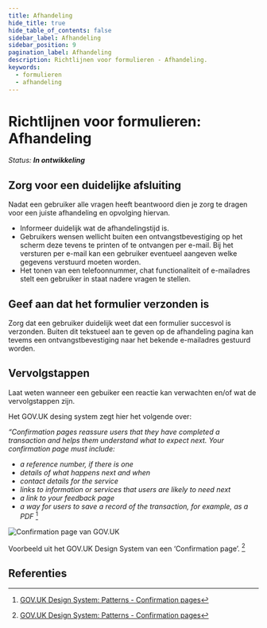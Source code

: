 ```yaml
---
title: Afhandeling
hide_title: true
hide_table_of_contents: false
sidebar_label: Afhandeling
sidebar_position: 9
pagination_label: Afhandeling
description: Richtlijnen voor formulieren - Afhandeling.
keywords:
  - formulieren
  - afhandeling
---
```


<!-- @license CC0-1.0 -->

# Richtlijnen voor formulieren: Afhandeling

_Status: **In ontwikkeling**_

## Zorg voor een duidelijke afsluiting

Nadat een gebruiker alle vragen heeft beantwoord dien je zorg te dragen voor een juiste afhandeling en opvolging hiervan.

- Informeer duidelijk wat de afhandelingstijd is.
- Gebruikers wensen wellicht buiten een ontvangstbevestiging op het scherm deze tevens te printen of te ontvangen per e-mail. Bij het versturen per e-mail kan een gebruiker eventueel aangeven welke gegevens verstuurd moeten worden.
- Het tonen van een telefoonnummer, chat functionaliteit of e-mailadres stelt een gebruiker in staat nadere vragen te stellen.

## Geef aan dat het formulier verzonden is

Zorg dat een gebruiker duidelijk weet dat een formulier succesvol is verzonden. Buiten dit tekstueel aan te geven op de afhandeling pagina kan tevems een ontvangstbevestiging naar het bekende e-mailadres gestuurd worden.

## Vervolgstappen

Laat weten wanneer een gebuiker een reactie kan verwachten en/of wat de vervolgstappen zijn.

Het GOV.UK desing system zegt hier het volgende over:

_“Confirmation pages reassure users that they have completed a transaction and helps them understand what to expect next._
_Your confirmation page must include:_

- _a reference number, if there is one_
- _details of what happens next and when_
- _contact details for the service_
- _links to information or services that users are likely to need next_
- _a link to your feedback page_
- _a way for users to save a record of the transaction, for example, as a PDF_
  [^gov.uk-confirmation-pages]

![Confirmation page van GOV.UK](https://user-images.githubusercontent.com/248921/142434573-fdd3a1bc-cb83-4d50-b72e-46955f20d363.png)

Voorbeeld uit het GOV.UK Design System van een ‘Confirmation page’. [^gov.uk-confirmation-pages]

## Referenties

[^gov.uk-confirmation-pages]: [GOV.UK Design System: Patterns - Confirmation pages](https://design-system.service.gov.uk/patterns/confirmation-pages/)
